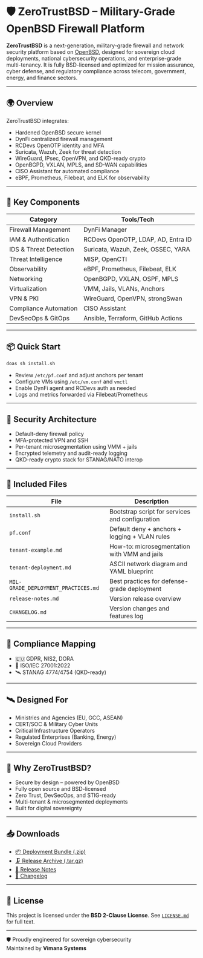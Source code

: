 # 🛡️ ZeroTrustBSD – Military-Grade OpenBSD Firewall Platform

**ZeroTrustBSD** is a next-generation, military-grade firewall and network security platform based on [OpenBSD](https://www.openbsd.org), designed for sovereign cloud deployments, national cybersecurity operations, and enterprise-grade multi-tenancy. It is fully BSD-licensed and optimized for mission assurance, cyber defense, and regulatory compliance across telecom, government, energy, and finance sectors.

---

## 🌍 Overview

ZeroTrustBSD integrates:
- Hardened OpenBSD secure kernel
- DynFi centralized firewall management
- RCDevs OpenOTP identity and MFA
- Suricata, Wazuh, Zeek for threat detection
- WireGuard, IPsec, OpenVPN, and QKD-ready crypto
- OpenBGPD, VXLAN, MPLS, and SD-WAN capabilities
- CISO Assistant for automated compliance
- eBPF, Prometheus, Filebeat, and ELK for observability

---

## 🧱 Key Components

| Category               | Tools/Tech                          |
|------------------------|-------------------------------------|
| Firewall Management    | DynFi Manager                       |
| IAM & Authentication   | RCDevs OpenOTP, LDAP, AD, Entra ID  |
| IDS & Threat Detection | Suricata, Wazuh, Zeek, OSSEC, YARA  |
| Threat Intelligence    | MISP, OpenCTI                       |
| Observability          | eBPF, Prometheus, Filebeat, ELK     |
| Networking             | OpenBGPD, VXLAN, OSPF, MPLS         |
| Virtualization         | VMM, Jails, VLANs, Anchors          |
| VPN & PKI              | WireGuard, OpenVPN, strongSwan      |
| Compliance Automation  | CISO Assistant                      |
| DevSecOps & GitOps     | Ansible, Terraform, GitHub Actions  |

---

## 📦 Quick Start

```sh
doas sh install.sh
```

- Review `/etc/pf.conf` and adjust anchors per tenant
- Configure VMs using `/etc/vm.conf` and `vmctl`
- Enable DynFi agent and RCDevs auth as needed
- Logs and metrics forwarded via Filebeat/Prometheus

---

## 🔐 Security Architecture

- Default-deny firewall policy
- MFA-protected VPN and SSH
- Per-tenant microsegmentation using VMM + jails
- Encrypted telemetry and audit-ready logging
- QKD-ready crypto stack for STANAG/NATO interop

---

## 📁 Included Files

| File                           | Description |
|--------------------------------|-------------|
| `install.sh`                   | Bootstrap script for services and configuration |
| `pf.conf`                      | Default deny + anchors + logging + VLAN rules |
| `tenant-example.md`            | How-to: microsegmentation with VMM and jails |
| `tenant-deployment.md`        | ASCII network diagram and YAML blueprint |
| `MIL-GRADE_DEPLOYMENT_PRACTICES.md` | Best practices for defense-grade deployment |
| `release-notes.md`             | Version release overview |
| `CHANGELOG.md`                 | Version changes and features log |

---

## 📜 Compliance Mapping

- 🇪🇺 GDPR, NIS2, DORA
- 📘 ISO/IEC 27001:2022
- 🛰️ STANAG 4774/4754 (QKD-ready)

---

## 🛰️ Designed For

- Ministries and Agencies (EU, GCC, ASEAN)
- CERT/SOC & Military Cyber Units
- Critical Infrastructure Operators
- Regulated Enterprises (Banking, Energy)
- Sovereign Cloud Providers

---

## 🧠 Why ZeroTrustBSD?

- Secure by design – powered by OpenBSD
- Fully open source and BSD-licensed
- Zero Trust, DevSecOps, and STIG-ready
- Multi-tenant & microsegmented deployments
- Built for digital sovereignty

---

## 📥 Downloads

- [📦 Deployment Bundle (.zip)](./ZeroTrustBSD-Tenant-Bundle.zip)
- [🗜️ Release Archive (.tar.gz)](./ZeroTrustBSD-Tenant-Bundle.tar.gz)
- [📄 Release Notes](./release-notes.md)
- [📝 Changelog](./CHANGELOG.md)

---

## 📘 License

This project is licensed under the **BSD 2-Clause License**. See [`LICENSE.md`](./LICENSE.md) for full text.

---

🛡️ Proudly engineered for sovereign cybersecurity  
Maintained by **Vimana Systems**
